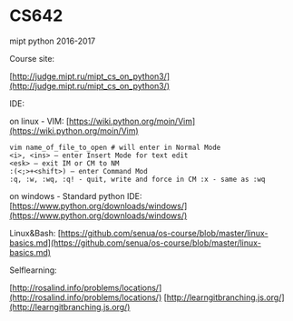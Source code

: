 # CS642
mipt python 2016-2017

Course site:

[http://judge.mipt.ru/mipt_cs_on_python3/](http://judge.mipt.ru/mipt_cs_on_python3/)

IDE:

on linux - VIM: [https://wiki.python.org/moin/Vim](https://wiki.python.org/moin/Vim)

    vim name_of_file_to_open # will enter in Normal Mode
    <i>, <ins> – enter Insert Mode for text edit
    <esk> – exit IM or CM to NM
    :(<;>+<shift>) – enter Command Mod
    :q, :w, :wq, :q! - quit, write and force in CM :x - same as :wq

on windows - Standard python IDE: [https://www.python.org/downloads/windows/](https://www.python.org/downloads/windows/)

Linux&Bash: [https://github.com/senua/os-course/blob/master/linux-basics.md](https://github.com/senua/os-course/blob/master/linux-basics.md)

Selflearning:

[http://rosalind.info/problems/locations/](http://rosalind.info/problems/locations/)
[http://learngitbranching.js.org/](http://learngitbranching.js.org/)
